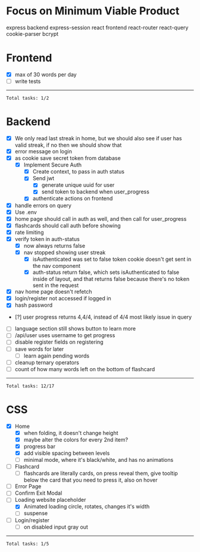 # Focus on Minimum Viable Product
express backend
express-session
react frontend
react-router
react-query
cookie-parser
bcrypt

# Frontend
- [x] max of 30 words per day
- [ ] write tests
---
`Total tasks: 1/2`

# Backend
- [x] We only read last streak in home, but we should also see
    if user has valid streak, if no then we should show that
- [x] error message on login
- [x] as cookie save secret token from database
    - [x] Implement Secure Auth
        - [x] Create context, to pass in auth status
        - [x] Send jwt
            - [x] generate unique uuid for user
            - [x] send token to backend when user_progress
        - [x] authenticate actions on frontend
- [x] handle errors on query
- [x] Use .env
- [x] home page should call in auth as well, and then call for user_progress
- [x] flashcards should call auth before showing
- [x] rate limiting
- [x] verify token in auth-status
    - [x] now always returns false
    - [x] nav stopped showing user streak
        - [x] isAuthenticated was set to false
        token cookie doesn't get sent
        in the nav component
        - [x] auth-status return false, which sets isAuthenticated to false
        inside of layout, and that returns false because there's no token
        sent in the request
- [x] nav home page doesn't refetch
- [x] login/register not accessed if logged in
- [x] hash password

- [?] user progress returns 4,4/4, instead of 4/4
    most likely issue in query

- [ ] language section still shows button to learn more
- [ ] /api/user uses username to get progress
- [ ] disable register fields on registering
- [ ] save words for later
    - [ ] learn again pending words
- [ ] cleanup ternary operators
- [ ] count of how many words left on the bottom of flashcard
---
`Total tasks: 12/17`

# CSS
- [x] Home
    - [x] when folding, it doesn't change height
    - [x] maybe alter the colors for every 2nd item?
    - [x] progress bar
    - [x] add visible spacing between levels
    - [ ] minimal mode, where it's black/white, and has no animations
- [ ] Flashcard
    - [ ] flashcards are literally cards, on press reveal them, give tooltip below the card that you need to press it, also on hover
- [ ] Error Page
- [ ] Confirm Exit Modal
- [ ] Loading website placeholder
    - [x] Animated loading circle, rotates, changes it's width
    - [ ] suspense
- [ ] Login/register
    - [ ] on disabled input gray out
---
`Total tasks: 1/5`
